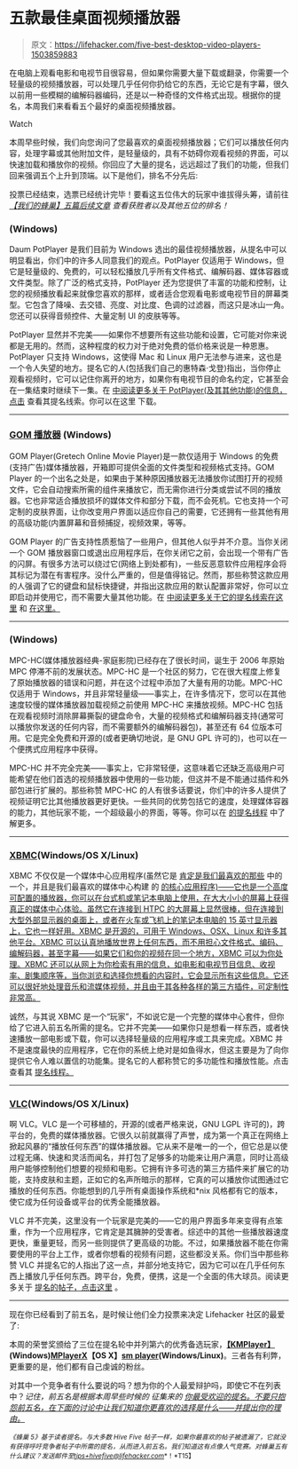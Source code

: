 # 五款最佳桌面视频播放器

> 原文：<https://lifehacker.com/five-best-desktop-video-players-1503859883>

在电脑上观看电影和电视节目很容易，但如果你需要大量下载或翻录，你需要一个轻量级的视频播放器，可以处理几乎任何你扔给它的东西，无论它是有字幕，很久以前用一些模糊的编解码器编码，还是以一种奇怪的文件格式出现。根据你的提名，本周我们来看看五个最好的桌面视频播放器。

Watch

本周早些时候，我们向您询问了您最喜欢的桌面视频播放器；它们可以播放任何内容，处理字幕或其他附加文件，是轻量级的，具有不妨碍你观看视频的界面，可以快速加载和播放你的视频。你回应了大量的提名，远远超过了我们的功能，但我们回来强调五个上升到顶端。以下是他们，排名不分先后:

投票已经结束，选票已经统计完毕！要看这五位伟大的玩家中谁拔得头筹，请前往 [*【我们的蜂巢】五篇后续文章*](https://lifehacker.com/most-popular-desktop-video-player-vlc-1506086048) *查看获胜者以及其他五位的排名！*

### (Windows)

Daum PotPlayer 是我们目前为 Windows 选出的最佳视频播放器，从提名中可以明显看出，你们中的许多人同意我们的观点。PotPlayer 仅适用于 Windows，但它是轻量级的、免费的，可以轻松播放几乎所有文件格式、编解码器、媒体容器或文件类型。除了广泛的格式支持，PotPlayer 还为您提供了丰富的功能和控制，让您的视频播放看起来就像您喜欢的那样，或者适合您观看电影或电视节目的屏幕类型。它包含了降噪、去交错、亮度、对比度、色调的过滤器，而这只是冰山一角。您还可以获得音频控件、大量定制 UI 的皮肤等等。

PotPlayer 显然并不完美——如果你不想要所有这些功能和设置，它可能对你来说都是无用的。然而，这种程度的权力对于绝对免费的低价格来说是一种恩惠。PotPlayer 只支持 Windows，这使得 Mac 和 Linux 用户无法参与进来，这也是一个令人失望的地方。提名它的人(包括我们自己的惠特森·戈登)指出，当你停止观看视频时，它可以记住你离开的地方，如果你有电视节目的命名约定，它甚至会在一集结束时继续下一集。在 [中阅读更多关于 PotPlayer(及其其他功能)的信息，点击](https://lifehacker.com/1502826822) 查看其提名线索。你可以在这里 下载。

* * *

### [GOM 播放器](http://player.gomlab.com/eng/) (Windows)

GOM Player(Gretech Online Movie Player)是一款仅适用于 Windows 的免费(支持广告)媒体播放器，开箱即可提供全面的文件类型和视频格式支持。GOM Player 的一个出名之处是，如果由于某种原因播放器无法播放你试图打开的视频文件，它会自动搜索所需的组件来播放它，而无需你进行分类或尝试不同的播放器。它也非常适合播放损坏的媒体文件和部分下载，而不会死机。它也支持一个可定制的皮肤界面，让你改变用户界面以适应你自己的需要，它还拥有一些其他有用的高级功能(内置屏幕和音频捕捉，视频效果，等等。

GOM Player 的广告支持性质惹恼了一些用户，但其他人似乎并不介意。当你关闭一个 GOM 播放器窗口或退出应用程序后，在你关闭它之前，会出现一个带有广告的闪屏。有很多方法可以绕过它(网络上到处都有)，一些反恶意软件应用程序会将其标记为潜在有害程序。没什么严重的，但是值得铭记。然而，那些称赞这款应用的人强调了它的键盘和鼠标快捷键，并指出这款应用的默认配置非常好，你可以立即启动并使用它，而不需要大量其他功能。在 [中阅读更多关于它的提名线索在这里](https://lifehacker.com/1502820996) 和 [在这里。](http://lifehacker.com/vote-gom-player-why-its-the-most-useful-player-for-1503270481)

* * *

### (Windows)

MPC-HC(媒体播放器经典-家庭影院)已经存在了很长时间，诞生于 2006 年原始 MPC 停滞不前的发展状态。MPC-HC 是一个社区的努力，它在很大程度上修复了原始播放器的错误和问题，并在这个过程中添加了大量有用的功能。MPC-HC 仅适用于 Windows，并且非常轻量级——事实上，在许多情况下，您可以在其他速度较慢的媒体播放器加载视频之前使用 MPC-HC 来播放视频。MPC-HC 包括在观看视频时消除屏幕撕裂的键盘命令，大量的视频格式和编解码器支持(通常可以播放你发送的任何内容，而不需要额外的编解码器包)，甚至还有 64 位版本可用。它是完全免费和开源的(或者更确切地说，是 GNU GPL 许可的)，也可以在一个便携式应用程序中获得。

MPC-HC 并不完全完美——事实上，它非常轻便，这意味着它还缺乏高级用户可能希望在他们首选的视频播放器中使用的一些功能，但这并不是不能通过插件和外部包进行扩展的。那些称赞 MPC-HC 的人有很多话要说，你们中的许多人提供了视频证明它比其他播放器更好更快。一些共同的优势包括它的速度，处理媒体容器的能力，其他玩家不能，一个超级最小的界面，等等。你可以在 [的提名线程](https://lifehacker.com/1502810620) 中了解更多。

* * *

### [XBMC](http://xbmc.org/)(Windows/OS X/Linux)

XBMC 不仅仅是一个媒体中心应用程序(虽然它是 [肯定是我们最喜欢的那些](https://lifehacker.com/what-media-center-software-do-you-use-5897890) 中的一个，并且是我们最喜欢的媒体中心构建 的 [的核心应用程序)——它也是一个高度可配置的播放器，你可以在台式机或笔记本电脑上使用，在大大小小的屏幕上获得真正的媒体中心体验。虽然它在连接到 HTPC 的大屏幕上显然很棒，但在连接到大型外部显示器的桌面上，或者在火车或飞机上的笔记本电脑的 15 英寸显示器上，它也一样好用。XBMC 是开源的，可用于 Windows、OSX、Linux 和许多其他平台。XBMC 可以认真地播放世界上任何东西，而不用担心文件格式、编码、编解码器，甚至字幕——如果它们和你的视频在同一个地方，XBMC 可以为你处理。XBMC 还可以从网上为你检索有用的信息，如电影和电视节目信息、收视率、剧集顺序等，当你浏览和选择你想看的内容时，它会显示所有这些信息。它还可以很好地处理音乐和流媒体视频，并且由于其各种各样的第三方插件，可定制性非常高。](https://lifehacker.com/create-a-kickass-seamless-play-everything-media-cente-5900626)

诚然，与其说 XBMC 是一个“玩家”，不如说它是一个完整的媒体中心套件，但你给了它进入前五名所需的提名。它并不完美——如果你只是想看一样东西，或者快速播放一部电影或下载，你可以选择轻量级的应用程序或工具来完成。XBMC 并不是速度最快的应用程序，它在你的系统上绝对是如鱼得水，但这主要是为了向你提供它令人难以置信的功能集。提名它的人都称赞它的多功能性和播放性能。点击 查看其 [提名线程。](https://lifehacker.com/1502808858)

* * *

### [VLC](http://www.videolan.org/vlc/index.html)(Windows/OS X/Linux)

啊 VLC。VLC 是一个可移植的，开源的(或者严格来说，GNU LGPL 许可的)，跨平台的，免费的媒体播放器。它很久以前就赢得了声誉，成为第一个真正在网络上掀起风暴的“播放任何东西”的媒体播放器。它从来不是唯一的一个，但它总是以使过程无痛、快速和灵活而闻名，并打包了足够多的功能来让用户满意，同时让高级用户能够控制他们想要的视频和电影。它拥有许多可选的第三方插件来扩展它的功能，支持皮肤和主题，正如它的名声所暗示的那样，它真的可以播放你试图通过它播放的任何东西。你能想到的几乎所有桌面操作系统和*nix 风格都有它的版本，使它成为任何设备或平台的优秀全能播放器。

VLC 并不完美，这里没有一个玩家是完美的——它的用户界面多年来变得有点笨重，作为一个应用程序，它肯定是其臃肿的受害者。综述中的其他一些播放器速度更快，重量更轻，而另一些则提供了更高级的功能。不过，如果播放器不能在你需要使用的平台上工作，或者你想看的视频有问题，这些都没关系。你们当中那些称赞 VLC 并提名它的人指出了这一点，并部分地支持它，因为它可以在几乎任何东西上播放几乎任何东西。跨平台，免费，便携，这是一个全面的伟大球员。阅读更多关于 [提名的帖子，点击这里](https://lifehacker.com/1502796899) 。

* * *

现在你已经看到了前五名，是时候让他们全力投票来决定 Lifehacker 社区的最爱了:

本周的荣誉奖颁给了三位在提名轮中并列第六的优秀备选玩家，[**【KMPlayer】**](http://www.kmpmedia.net/)**(Windows)**[**MPlayerX**](http://mplayerx.org/)**【OS X】**[**sm player**](http://smplayer.sourceforge.net/)**(Windows/Linux)**。三者各有利弊，更重要的是，他们都有自己虔诚的粉丝。

对其中一个竞争者有什么要说的吗？想为你的个人最爱辩护吗，即使它不在列表中？*记住，前五名是根据本周早些时候的* *征集来的* [*你最受欢迎的提名。不要只抱怨前五名，在下面的讨论中让我们知道你更喜欢的选择是什么——并提出你的理由。*](https://lifehacker.com/whats-the-best-desktop-video-player-1502667603)

<small>*《蜂巢 5》基于读者提名。与大多数 Hive Five 帖子一样，如果你最喜欢的帖子被遗漏了，它就没有获得呼吁竞争者帖子中所需的提名，从而进入前五名。我们知道这有点像人气竞赛。对蜂巢五有什么建议？发送邮件至*</small>[<small>*tips+hivefive@lifehacker.com*</small>](mailto:tips+hivefive@lifehacker.com)<small>*！*T15】</small>